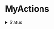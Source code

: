 # MyActions

<details>
   <summary>Status</summary>

- [![JD_BeanChange](https://github.com/JaimeZeng/MyActions/actions/workflows/JD_BeanChange.yaml/badge.svg)](https://github.com/JaimeZeng/MyActions/actions/workflows/JD_BeanChange.yaml)
- [![JD_CashHelp](https://github.com/JaimeZeng/MyActions/actions/workflows/JD_CashHelp.yaml/badge.svg)](https://github.com/JaimeZeng/MyActions/actions/workflows/JD_CashHelp.yaml)
- [![JD_GetFollowGift](https://github.com/JaimeZeng/MyActions/actions/workflows/JD_GetFollowGift.yaml/badge.svg)](https://github.com/JaimeZeng/MyActions/actions/workflows/JD_GetFollowGift.yaml)
- [![JD_JxgcTuan](https://github.com/JaimeZeng/MyActions/actions/workflows/JD_JxgcTuan.yaml/badge.svg)](https://github.com/JaimeZeng/MyActions/actions/workflows/JD_JxgcTuan.yaml)
- [![JD_OpenCard](https://github.com/JaimeZeng/MyActions/actions/workflows/JD_OpenCard.yaml/badge.svg)](https://github.com/JaimeZeng/MyActions/actions/workflows/JD_OpenCard.yaml)
- [![JD_QJD](https://github.com/JaimeZeng/MyActions/actions/workflows/JD_QJD.yaml/badge.svg)](https://github.com/JaimeZeng/MyActions/actions/workflows/JD_QJD.yaml)
- [![Update Script File](https://github.com/JaimeZeng/MyActions/actions/workflows/Update_File.yaml/badge.svg)](https://github.com/JaimeZeng/MyActions/actions/workflows/Update_File.yaml)
- [![Wealth_Island](https://github.com/JaimeZeng/MyActions/actions/workflows/Wealth_Island.yaml/badge.svg)](https://github.com/JaimeZeng/MyActions/actions/workflows/Wealth_Island.yaml)
</details>
